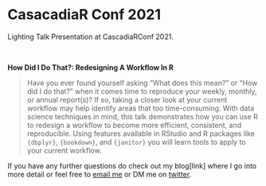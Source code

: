 # CasacadiaR Conf 2021 

Lighting Talk Presentation at CascadiaRConf 2021. 

<br>

**How Did I Do That?: Redesigning A Workflow In R**

> Have you ever found yourself asking “What does this mean?” or “How did I do that?” when it comes time to reproduce your weekly, monthly, or annual report(s)? If so, taking a closer look at your current workflow may help identify areas that too time-consuming. With data science techniques in mind, this talk demonstrates how you can use R to redesign a workflow to become more efficient, consistent, and reproducible. Using features available in RStudio and R packages like `{dbplyr}`, `{bookdown}`, and `{janitor}` you will learn tools to apply to your current workflow.

If you have any further questions do check out my blog[link] where I go into more detail or feel free to <a href="mailto:edgarzamora2012@hotmail.com">email me</a> or DM me on <a href="https://twitter.com/Edgar_Zamora_" target="_blank">twitter</a>.
